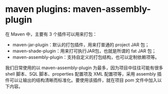 # maven plugins: maven-assembly-plugin

在 Maven 中，主要有 3 个插件可以用来打包： 

- maven-jar-plugin：默认的打包插件，用来打普通的 project JAR 包；
- maven-shade-plugin：用来打可执行JAR包，也就是所谓的 fat JAR 包；
- maven-assembly-plugin：支持自定义的打包结构，也可以定制依赖项等。

我们日常使用的以 maven-assembly-plugin 为最多，因为项目中往往可能有很多 shell 脚本、SQL 脚本、properties 配置项及 XML 配置项等，采用 assembly 插件可以让输出的结构清晰而标准化。要使用该插件，就在项目 pom 文件中加入以下内容。

